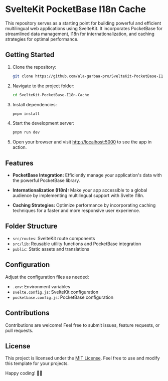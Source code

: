 # SvelteKit PocketBase I18n Cache

This repository serves as a starting point for building powerful and efficient multilingual web applications using SvelteKit. It incorporates PocketBase for streamlined data management, I18n for internationalization, and caching strategies for optimal performance.

## Getting Started

1. Clone the repository:

   ```bash
   git clone https://github.com/ala-garbaa-pro/SvelteKit-PocketBase-I18n-Cache.git
   ```

2. Navigate to the project folder:

   ```bash
   cd SvelteKit-PocketBase-I18n-Cache
   ```

3. Install dependencies:

   ```bash
   pnpm install
   ```

4. Start the development server:

   ```bash
   pnpm run dev
   ```

5. Open your browser and visit [http://localhost:5000](http://localhost:5000) to see the app in action.

## Features

- **PocketBase Integration:** Efficiently manage your application's data with the powerful PocketBase library.

- **Internationalization (I18n):** Make your app accessible to a global audience by implementing multilingual support with Svelte I18n.

- **Caching Strategies:** Optimize performance by incorporating caching techniques for a faster and more responsive user experience.

## Folder Structure

- `src/routes`: SvelteKit route components
- `src/lib`: Reusable utility functions and PocketBase integration
- `public`: Static assets and translations

## Configuration

Adjust the configuration files as needed:

- `.env`: Environment variables
- `svelte.config.js`: SvelteKit configuration
- `pocketbase.config.js`: PocketBase configuration

## Contributions

Contributions are welcome! Feel free to submit issues, feature requests, or pull requests.

## License

This project is licensed under the [MIT License](LICENSE). Feel free to use and modify this template for your projects.

Happy coding! 🚀✨